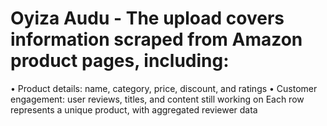 # Oyiza Audu - The upload covers information scraped from Amazon product pages, including:
• Product details: name, category, price, discount, and ratings
• Customer engagement: user reviews, titles, and content
still working on Each row represents a unique product, with aggregated reviewer data
